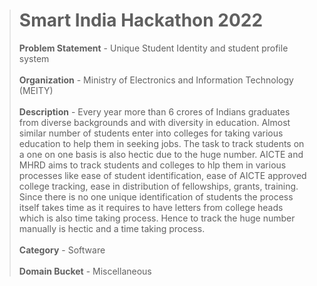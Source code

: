 > # Smart India Hackathon 2022
> **Problem Statement** - Unique Student Identity and student profile system <br> <br>
> **Organization** - Ministry of Electronics and Information Technology (MEITY) <br> <br>
> **Description** - Every year more than 6 crores of Indians graduates from diverse backgrounds and with diversity in education. Almost similar number of students enter into colleges for taking various education to help them in seeking jobs. The task to track students on a one on one basis is also hectic due to the huge number. AICTE and MHRD aims to track students and colleges to hlp them in various processes like ease of student identification, ease of AICTE approved college tracking, ease in distribution of fellowships, grants, training. Since there is no one unique identification of students the process itself takes time as it requires to have letters from college heads which is also time taking process. Hence to track the huge number manually is hectic and a time taking process. <br> <br>
> **Category** - Software <br> <br>
> **Domain Bucket**	- Miscellaneous
